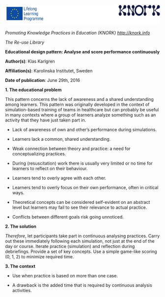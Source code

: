 <img src="images\eb497d608676fbf125e9fc7e37d6033ffcf69c51/media/image01.png" width="624" height="65" />

*Promoting Knowledge Practices in Education (KNORK) http://knork.info*

*The Re-use Library*

**Educational design pattern: Analyse and score performance continuously**

**Author(s)**: Klas Karlgren

**Affiliation(s)**: Karolinska Institutet, Sweden

**Date of publication**: June 29th, 2016

**1. The educational problem**

This pattern concerns the lack of awareness and a shared understanding among learners. This pattern was originally developed in the context of simulation-based training of teams in healthcare but can probably be useful in many contexts where a group of learners analyze something such as an activity that they have just taken part in.

-   Lack of awareness of own and other’s performance during simulations.

-   Learners lack a common, shared understanding.

-   Weak connection between theory and practice: a need for conceptualizing practices.

-   During (resuscitation) work there is usually very limited or no time for learners to reflect on their behaviour.

-   Learners tend to overly agree with each other.

-   Learners tend to overly focus on their own performance, often in critical ways.

-   Theoretical concepts can be considered self-evident on an abstract level but learners may fail to see their relevance to actual practice.

-   Conflicts between different goals risk going unnoticed.

**2. The solution**

*Therefore*, let participants take part in continuous analysing practices. Carry out these immediately following each simulation, not just at the end of the day or course. Iterate practice (simulation) and reflection during debriefings. Provide a set of key concepts. Use a simple game-like scoring (0, 1, 2) to minimize required time.

**3. The context**

-   Use when practice is based on more than one case.

-   A drawback is the added time that is required by continuous analysis activities.


